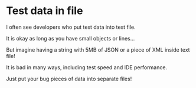 # Test data in file

I often see developers who put test data into test file.

It is okay as long as you have small objects or lines...

But imagine having a string with 5MB of JSON or a piece of XML inside text file!

It is bad in many ways, including test speed and IDE performance.

Just put your bug pieces of data into separate files!
